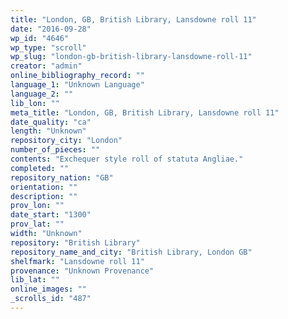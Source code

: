 ```yaml
---
title: "London, GB, British Library, Lansdowne roll 11"
date: "2016-09-28"
wp_id: "4646"
wp_type: "scroll"
wp_slug: "london-gb-british-library-lansdowne-roll-11"
creator: "admin"
online_bibliography_record: ""
language_1: "Unknown Language"
language_2: ""
lib_lon: ""
meta_title: "London, GB, British Library, Lansdowne roll 11"
date_quality: "ca"
length: "Unknown"
repository_city: "London"
number_of_pieces: ""
contents: "Exchequer style roll of statuta Angliae."
completed: ""
repository_nation: "GB"
orientation: ""
description: ""
prov_lon: ""
date_start: "1300"
prov_lat: ""
width: "Unknown"
repository: "British Library"
repository_name_and_city: "British Library, London GB"
shelfmark: "Lansdowne roll 11"
provenance: "Unknown Provenance"
lib_lat: ""
online_images: ""
_scrolls_id: "487"
---
```



